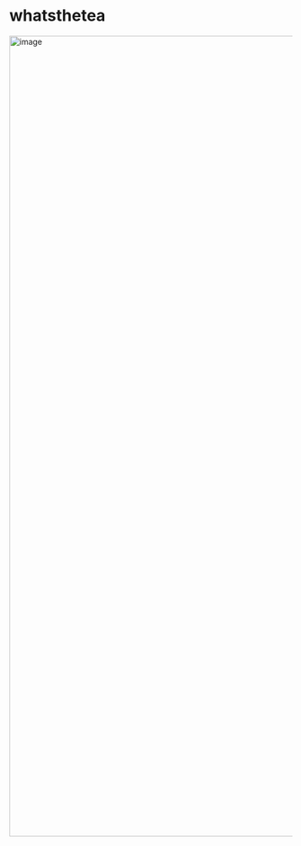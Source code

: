 # whatsthetea

<img width="1425" alt="image" src="https://github.com/sanyo-au/whatsthetea/assets/46693980/2e4f10d3-1bc0-4bd7-9ff8-04348e338769">
